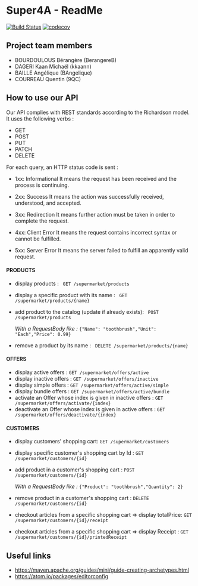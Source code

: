 # Super4A - ReadMe 

[![Build Status](https://travis-ci.com/BerangereB/super4A.svg?token=bPhwiywrTeut7vVkZf6B&branch=master)](https://travis-ci.com/BerangereB/super4A) [![codecov](https://codecov.io/gh/BerangereB/super4A/branch/master/graph/badge.svg)](https://codecov.io/gh/BerangereB/super4A)


## Project team members

- BOURDOULOUS Bérangère (BerangereB)
- DAGERI Kaan Michaël (kkaann)
- BAILLE Angélique (BAngelique)
- COURREAU Quentin (9QC)

## How to use our API

Our API complies with REST standards according to the Richardson model. It uses the following
verbs :
- GET
- POST
- PUT
- PATCH
- DELETE

For each query, an HTTP status code is sent : 

- 1xx: Informational
It means the request has been received and the process is continuing.

- 2xx: Success
It means the action was successfully received, understood, and accepted.

- 3xx: Redirection
It means further action must be taken in order to complete the request.

- 4xx: Client Error
It means the request contains incorrect syntax or cannot be fulfilled.

- 5xx: Server Error
It means the server failed to fulfill an apparently valid request.

#### PRODUCTS 

- display products : ``` GET /supermarket/products```
- display a specific product with its name : ``` GET /supermarket/products/{name}```
- add product to the catalog (update if already exists): ``` POST /supermarket/products```

	_With a RequestBody like :_
	```{"Name": "toothbrush","Unit": "Each","Price": 0.99}```
- remove a product by its name : ``` DELETE /supermarket/products/{name}```

#### OFFERS

- display active offers : ```GET /supermarket/offers/active```
- display inactive offers : ```GET /supermarket/offers/inactive```
- display simple offers : ```GET /supermarket/offers/active/simple```
- display bundle offers : ```GET /supermarket/offers/active/bundle```
- activate an Offer whose index is given in inactive offers : ```GET /supermarket/offers/activate/{index}```
- deactivate an Offer whose index is given in active offers : ```GET /supermarket/offers/deactivate/{index}```


#### CUSTOMERS

- display customers' shopping cart: ```GET /supermarket/customers```
- display specific customer's shopping cart by Id : ```GET /supermarket/customers/{id}```
- add product in a customer's shopping cart : ```POST /supermarket/customers/{id}```

	_With a RequestBody like :_
	```{"Product": "toothbrush","Quantity": 2}```
- remove product in a customer's shopping cart : ```DELETE /supermarket/customers/{id}```

- checkout articles from a specific shopping cart => display totalPrice: ```GET /supermarket/customers/{id}/receipt```
- checkout articles from a specific shopping cart => display Receipt : ```GET /supermarket/customers/{id}/printedReceipt```


## Useful links

- https://maven.apache.org/guides/mini/guide-creating-archetypes.html
- https://atom.io/packages/editorconfig

